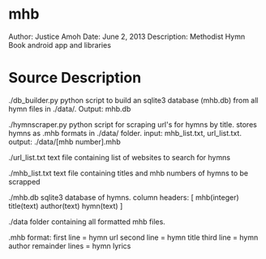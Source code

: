mhb
===
Author: Justice Amoh
Date: June 2, 2013
Description: Methodist Hymn Book android app and libraries

Source Description
==================
./db_builder.py
python script to build an sqlite3 database (mhb.db) from all hymn files in ./data/. 
Output: mhb.db

./hymnscraper.py
python script for scraping url's for hymns by title. stores hymns as .mhb formats in ./data/ folder.
input: mhb_list.txt, url_list.txt.
output: ./data/[mhb number].mhb

./url_list.txt
text file containing list of websites to search for hymns

./mhb_list.txt
text file containing titles and mhb numbers of hymns to be scrapped

./mhb.db
sqlite3 database of hymns. 
column headers:
[ mhb(integer)     title(text)       author(text)      hymn(text) ]

./data
folder containing all formatted mhb files. 


.mhb format:
first line      = hymn url
second line     = hymn title
third line      = hymn author
remainder lines = hymn lyrics


